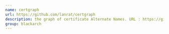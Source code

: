 ```yaml
---
name: certgraph
url: https://github.com/lanrat/certgraph
description: the graph of certificate Alternate Names. URL : https://github.com/lanrat/certgraph Groups : blackarch blackarch-recon
group: blackarch
---
```


